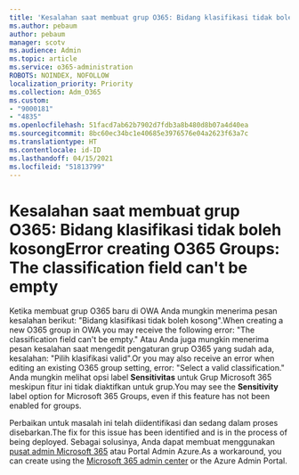 ```yaml
---
title: 'Kesalahan saat membuat grup O365: Bidang klasifikasi tidak boleh kosong'
ms.author: pebaum
author: pebaum
manager: scotv
ms.audience: Admin
ms.topic: article
ms.service: o365-administration
ROBOTS: NOINDEX, NOFOLLOW
localization_priority: Priority
ms.collection: Adm_O365
ms.custom:
- "9000181"
- "4835"
ms.openlocfilehash: 51facd7ab62b7902d7fdb3a8b480d8b07a4d40ea
ms.sourcegitcommit: 8bc60ec34bc1e40685e3976576e04a2623f63a7c
ms.translationtype: HT
ms.contentlocale: id-ID
ms.lasthandoff: 04/15/2021
ms.locfileid: "51813799"
---
```

# <a name="error-creating-o365-groups-the-classification-field-cant-be-empty"></a><span data-ttu-id="b686f-102">Kesalahan saat membuat grup O365: Bidang klasifikasi tidak boleh kosong</span><span class="sxs-lookup"><span data-stu-id="b686f-102">Error creating O365 Groups: The classification field can't be empty</span></span>

<span data-ttu-id="b686f-103">Ketika membuat grup O365 baru di OWA Anda mungkin menerima pesan kesalahan berikut: "Bidang klasifikasi tidak boleh kosong".</span><span class="sxs-lookup"><span data-stu-id="b686f-103">When creating a new O365 group in OWA you may receive the following error: "The classification field can't be empty."</span></span>  <span data-ttu-id="b686f-104">Atau Anda juga mungkin menerima pesan kesalahan saat mengedit pengaturan grup O365 yang sudah ada, kesalahan: "Pilih klasifikasi valid".</span><span class="sxs-lookup"><span data-stu-id="b686f-104">Or you may also receive an error when editing an existing O365 group setting, error: "Select a valid classification."</span></span>   <span data-ttu-id="b686f-105">Anda mungkin melihat opsi label **Sensitivitas** untuk Grup Microsoft 365 meskipun fitur ini tidak diaktifkan untuk grup.</span><span class="sxs-lookup"><span data-stu-id="b686f-105">You may see the **Sensitivity** label option for Microsoft 365 Groups, even if this feature has not been enabled for groups.</span></span>

<span data-ttu-id="b686f-106">Perbaikan untuk masalah ini telah diidentifikasi dan sedang dalam proses disebarkan.</span><span class="sxs-lookup"><span data-stu-id="b686f-106">The fix for this issue has been identified and is in the process of being deployed.</span></span>  <span data-ttu-id="b686f-107">Sebagai solusinya, Anda dapat membuat menggunakan [pusat admin Microsoft 365](https://docs.microsoft.com/microsoft-365/admin/create-groups/create-groups?view=o365-worldwide) atau Portal Admin Azure.</span><span class="sxs-lookup"><span data-stu-id="b686f-107">As a workaround, you can create using the [Microsoft 365 admin center](https://docs.microsoft.com/microsoft-365/admin/create-groups/create-groups?view=o365-worldwide) or the Azure Admin Portal.</span></span>
